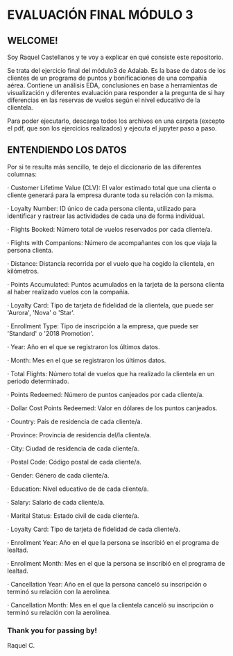 # EVALUACIÓN FINAL MÓDULO 3

## WELCOME!
Soy Raquel Castellanos y te voy a explicar en qué consiste este repositorio.

Se trata del ejercicio final del módulo3 de Adalab. 
Es la base de datos de los clientes de un programa de puntos y bonificaciones de una compañía aérea.
Contiene un análisis EDA, conclusiones en base a herramientas de visualización y diferentes evaluación para responder a la pregunta de si hay diferencias en las reservas de vuelos según el nivel educativo de la clientela.

Para poder ejecutarlo, descarga todos los archivos en una carpeta (excepto el pdf, que son los ejercicios realizados) y ejecuta el jupyter paso a paso.

## ENTENDIENDO LOS DATOS
Por si te resulta más sencillo, te dejo el diccionario de las diferentes columnas:

· Customer Lifetime Value (CLV): El valor estimado total que una clienta o cliente generará para la empresa durante toda su relación con la misma.

· Loyalty Number: ID único de cada persona clienta, utilizado para identificar y rastrear las actividades de cada una de forma individual.

· Flights Booked: Número total de vuelos reservados por cada cliente/a. 

· Flights with Companions: Número de acompañantes con los que viaja la persona clienta. 

· Distance: Distancia recorrida por el vuelo que ha cogido la clientela, en kilómetros. 

· Points Accumulated: Puntos acumulados en la tarjeta de la persona clienta al haber realizado vuelos con la compañía. 

· Loyalty Card: Tipo de tarjeta de fidelidad de la clientela, que puede ser 'Aurora', 'Nova' o 'Star'. 

· Enrollment Type: Tipo de inscripción a la empresa, que puede ser 'Standard' o '2018 Promotion'. 

· Year: Año en el que se registraron los últimos datos.

· Month: Mes en el que se registraron los últimos datos.

· Total Flights: Número total de vuelos que ha realizado la clientela en un periodo determinado.

· Points Redeemed: Número de puntos canjeados por cada cliente/a.

· Dollar Cost Points Redeemed: Valor en dólares de los puntos canjeados. 

· Country: País de residencia de cada cliente/a. 

· Province: Provincia de residencia del/la cliente/a.

· City: Ciudad de residencia de cada cliente/a.

· Postal Code: Código postal de cada cliente/a.

· Gender: Género de cada cliente/a.

· Education: Nivel educativo de de cada cliente/a.

· Salary: Salario de cada cliente/a.

· Marital Status: Estado civil de cada cliente/a.

· Loyalty Card: Tipo de tarjeta de fidelidad de cada cliente/a.

· Enrollment Year: Año en el que la persona se inscribió en el programa de lealtad. 

· Enrollment Month: Mes en el que la persona se inscribió en el programa de lealtad. 

· Cancellation Year: Año en el que la persona canceló su inscripción o terminó su relación con la aerolínea. 

· Cancellation Month: Mes en el que la clientela canceló su inscripción o terminó su relación con la aerolínea. 


### Thank you for passing by!
Raquel C.


